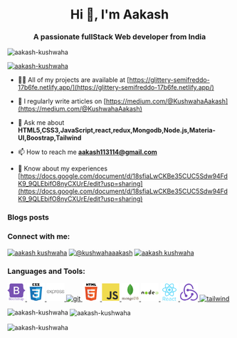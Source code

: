 <h1 align="center">Hi 👋, I'm Aakash</h1>
<h3 align="center">A passionate fullStack Web developer from India</h3>

<p align="left"> <img src="https://komarev.com/ghpvc/?username=aakash-kushwaha&label=Profile%20views&color=0e75b6&style=flat" alt="aakash-kushwaha" /> </p>

<p align="left"> <a href="https://github.com/ryo-ma/github-profile-trophy"><img src="https://github-profile-trophy.vercel.app/?username=aakash-kushwaha" alt="aakash-kushwaha" /></a> </p>

- 👨‍💻 All of my projects are available at [https://glittery-semifreddo-17b6fe.netlify.app/](https://glittery-semifreddo-17b6fe.netlify.app/)

- 📝 I regularly write articles on [https://medium.com/@KushwahaAakash](https://medium.com/@KushwahaAakash)

- 💬 Ask me about **HTML5,CSS3,JavaScript,react,redux,Mongodb,Node.js,Materia-UI,Boostrap,Tailwind**

- 📫 How to reach me **aakash113114@gmail.com**

- 📄 Know about my experiences [https://docs.google.com/document/d/18sfiaLwCKBe35CUC5Sdw94FdK9_9QLEbifO8nyCXUrE/edit?usp=sharing](https://docs.google.com/document/d/18sfiaLwCKBe35CUC5Sdw94FdK9_9QLEbifO8nyCXUrE/edit?usp=sharing)

### Blogs posts
<!-- BLOG-POST-LIST:START -->
<!-- BLOG-POST-LIST:END -->

<h3 align="left">Connect with me:</h3>
<p align="left">
<a href="https://www.linkedin.com/in/aakash-kushwaha-0336a4214/" target="blank"><img align="center" src="https://raw.githubusercontent.com/rahuldkjain/github-profile-readme-generator/master/src/images/icons/Social/linked-in-alt.svg" alt="aakash kushwaha" height="30" width="40" /></a>
<a href="https://medium.com/@kushwahaaakash" target="blank"><img align="center" src="https://raw.githubusercontent.com/rahuldkjain/github-profile-readme-generator/master/src/images/icons/Social/medium.svg" alt="@kushwahaaakash" height="30" width="40" /></a>
  <a href="https://aakash-portfolio-1730.netlify.app/" target="blank"><img align="center" src="https://icon-library.com/images/a-icon/a-icon-0.jpg" alt="aakash kushwaha" height="30" width="40" /></a>
</p>

<h3 align="left">Languages and Tools:</h3>
<p align="left"> <a href="https://getbootstrap.com" target="_blank" rel="noreferrer"> <img src="https://raw.githubusercontent.com/devicons/devicon/master/icons/bootstrap/bootstrap-plain-wordmark.svg" alt="bootstrap" width="40" height="40"/> </a> <a href="https://www.w3schools.com/css/" target="_blank" rel="noreferrer"> <img src="https://raw.githubusercontent.com/devicons/devicon/master/icons/css3/css3-original-wordmark.svg" alt="css3" width="40" height="40"/> </a> <a href="https://expressjs.com" target="_blank" rel="noreferrer"> <img src="https://raw.githubusercontent.com/devicons/devicon/master/icons/express/express-original-wordmark.svg" alt="express" width="40" height="40"/> </a> <a href="https://git-scm.com/" target="_blank" rel="noreferrer"> <img src="https://www.vectorlogo.zone/logos/git-scm/git-scm-icon.svg" alt="git" width="40" height="40"/> </a> <a href="https://www.w3.org/html/" target="_blank" rel="noreferrer"> <img src="https://raw.githubusercontent.com/devicons/devicon/master/icons/html5/html5-original-wordmark.svg" alt="html5" width="40" height="40"/> </a> <a href="https://developer.mozilla.org/en-US/docs/Web/JavaScript" target="_blank" rel="noreferrer"> <img src="https://raw.githubusercontent.com/devicons/devicon/master/icons/javascript/javascript-original.svg" alt="javascript" width="40" height="40"/> </a> <a href="https://www.mongodb.com/" target="_blank" rel="noreferrer"> <img src="https://raw.githubusercontent.com/devicons/devicon/master/icons/mongodb/mongodb-original-wordmark.svg" alt="mongodb" width="40" height="40"/> </a> <a href="https://nodejs.org" target="_blank" rel="noreferrer"> <img src="https://raw.githubusercontent.com/devicons/devicon/master/icons/nodejs/nodejs-original-wordmark.svg" alt="nodejs" width="40" height="40"/> </a> <a href="https://reactjs.org/" target="_blank" rel="noreferrer"> <img src="https://raw.githubusercontent.com/devicons/devicon/master/icons/react/react-original-wordmark.svg" alt="react" width="40" height="40"/> </a> <a href="https://redux.js.org" target="_blank" rel="noreferrer"> <img src="https://raw.githubusercontent.com/devicons/devicon/master/icons/redux/redux-original.svg" alt="redux" width="40" height="40"/> </a> <a href="https://tailwindcss.com/" target="_blank" rel="noreferrer"> <img src="https://www.vectorlogo.zone/logos/tailwindcss/tailwindcss-icon.svg" alt="tailwind" width="40" height="40"/> </a> </p>

<p><img align="left" src="https://github-readme-stats.vercel.app/api/top-langs?username=aakash-kushwaha&show_icons=true&locale=en&layout=compact" alt="aakash-kushwaha" /></p>

<p>&nbsp;<img align="center" src="https://github-readme-stats.vercel.app/api?username=aakash-kushwaha&show_icons=true&locale=en" alt="aakash-kushwaha" /></p>

<p><img align="center" src="https://github-readme-streak-stats.herokuapp.com/?user=aakash-kushwaha&" alt="aakash-kushwaha" /></p>
